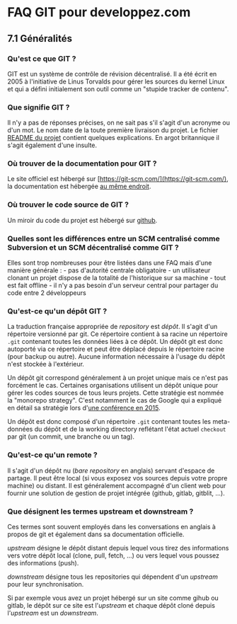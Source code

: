 # FAQ GIT pour developpez.com

## 7.1 Généralités

### Qu'est ce que GIT ?

GIT est un système de contrôle de révision décentralisé. Il a été écrit en 2005 à l'initiative de Linus Torvalds pour gérer les sources du kernel Linux et qui a défini initialement son outil comme un "stupide tracker de contenu".

### Que signifie GIT ?

Il n'y a pas de réponses précises, on ne sait pas s'il s'agit d'un acronyme ou d'un mot. Le nom date de la toute première livraison du projet. Le fichier [README du projet](https://github.com/git/git/blob/master/README.md) contient quelques explications. En argot britannique il s'agit également d'une insulte.

### Où trouver de la documentation pour GIT ?

Le site officiel est hébergé sur [https://git-scm.com/](https://git-scm.com/), la documentation est hébergée [au même endroit](https://git-scm.com/doc).

### Où trouver le code source de GIT ?

Un miroir du code du projet est hébergé sur [github](https://github.com/git/git).

### Quelles sont les différences entre un SCM centralisé comme Subversion et un SCM décentralisé comme GIT ?

Elles sont trop nombreuses pour être listées dans une FAQ mais d'une manière générale :
    - pas d'autorité centrale obligatoire
    - un utilisateur clonant un projet dispose de la totalité de l'historique sur sa machine
    - tout est fait offline
    - il n'y a pas besoin d'un serveur central pour partager du code entre 2 développeurs

### Qu'est-ce qu'un dépôt GIT ?

La traduction française appropriée de *repository* est *dépôt*. Il s'agit d'un répertoire versionné par git. Ce répertoire contient à sa racine un répertoire `.git` contenant toutes les données liées à ce dépôt. Un dépôt git est donc autoporté via ce répertoire et peut être déplacé depuis le répertoire racine (pour backup ou autre). Aucune information nécessaire à l'usage du dépôt n'est stockée à l'extérieur.

Un dépôt git correspond généralement à un projet unique mais ce n'est pas forcément le cas. Certaines organisations utilisent un dépôt unique pour gérer les codes sources de tous leurs projets. Cette stratégie est nommée la "monorepo strategy". C'est notamment le cas de Google qui a expliqué en détail sa stratégie lors d'[une conférence en 2015](https://www.youtube.com/watch?v=W71BTkUbdqE).

Un dépôt est donc composé d'un répertoire `.git` contenant toutes les meta-données du dépôt et de la working directory reflétant l'état actuel `checkout` par git (un commit, une branche ou un tag).

### Qu'est-ce qu'un remote ?

Il s'agit d'un dépôt nu (*bare repository* en anglais) servant d'espace de partage. Il peut être local (si vous exposez vos sources depuis votre propre machine) ou distant. Il est généralement accompagné d'un client web pour fournir une solution de gestion de projet intégrée (github, gitlab, gitblit, ...).

### Que désignent les termes upstream et downstream ?

Ces termes sont souvent employés dans les conversations en anglais à propos de git et également dans sa documentation officielle. 

*upstream* désigne le dépôt distant depuis lequel vous tirez des informations vers votre dépôt local (clone, pull, fetch, ...) ou vers lequel vous poussez des informations (push).

*downstream* désigne tous les repositories qui dépendent d'un *upstream* pour leur synchronisation.

Si par exemple vous avez un projet hébergé sur un site comme gihub ou gitlab, le dépôt sur ce site est l'*upstream* et chaque dépôt cloné depuis l'*upstream* est un *downstream*.
